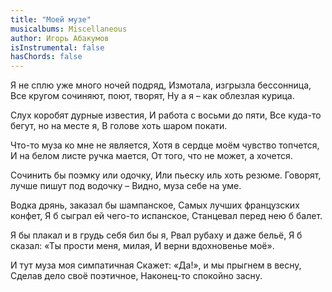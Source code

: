 ```yaml
---
title: "Моей музе"
musicalbums: Miscellaneous
author: Игорь Абакумов
isInstrumental: false
hasChords: false
---
```


Я не сплю уже много ночей подряд,
Измотала, изгрызла бессонница,
Все кругом сочиняют, поют, творят,
Ну а я – как облезлая курица.

Слух коробят дурные известия,
И работа с восьми до пяти,
Все куда-то бегут, но на месте я,
В голове хоть шаром покати.

Что-то муза ко мне не является,
Хотя в сердце моём чувство топчется,
И на белом листе ручка мается,
От того, что не может, а хочется.

Сочинить бы поэмку или одочку,
Или пьеску иль хоть резюме.
Говорят, лучше пишут под водочку –
Видно, муза себе на уме.

Водка дрянь, заказал бы шампанское,
Самых лучших французских конфет,
Я б сыграл ей чего-то испанское,
Станцевал перед нею б балет.

Я бы плакал и в грудь себя бил бы я,
Рвал рубаху и даже бельё,
Я б сказал: «Ты прости меня, милая,
И верни вдохновенье моё».

И тут муза моя симпатичная
Скажет: «Да!», и мы прыгнем в весну,
Сделав дело своё поэтичное,
Наконец-то спокойно засну.

